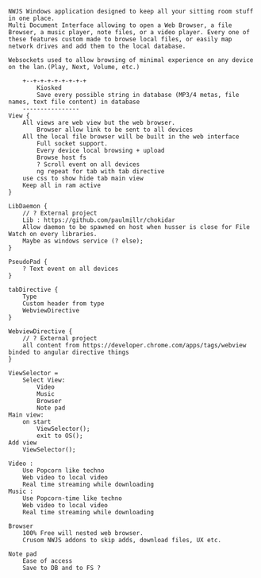     
    NWJS Windows application designed to keep all your sitting room stuff in one place.
    Multi Document Interface allowing to open a Web Browser, a file Browser, a music player, note files, or a video player. Every one of these features custom made to browse local files, or easily map network drives and add them to the local database.

    Websockets used to allow browsing of minimal experience on any device on the lan.(Play, Next, Volume, etc.)

        +--+-+-+-+-+-+-+-+
            Kiosked
            Save every possible string in database (MP3/4 metas, file names, text file content) in database
        ----------------
	View {
		All views are web view but the web browser.
			Browser allow link to be sent to all devices
		All the local file browser will be built in the web interface
			Full socket support.
			Every device local browsing + upload
			Browse host fs
			? Scroll event on all devices
			ng repeat for tab with tab directive
		use css to show hide tab main view
		Keep all in ram active
	}

	LibDaemon {
		// ? External project
		Lib : https://github.com/paulmillr/chokidar
		Allow daemon to be spawned on host when husser is close for File Watch on every libraries.
		Maybe as windows service (? else);
	}

	PseudoPad {
		? Text event on all devices
	}

	tabDirective {
		Type
		Custom header from type
		WebviewDirective
	}

	WebviewDirective {
		// ? External project
		all content from https://developer.chrome.com/apps/tags/webview binded to angular directive things
	}

    ViewSelector =
        Select View:
            Video
            Music
            Browser
            Note pad
    Main view:
        on start
            ViewSelector();
            exit to OS();
    Add view
        ViewSelector();

    Video :
        Use Popcorn like techno
        Web video to local video
        Real time streaming while downloading
    Music :
        Use Popcorn-time like techno
        Web video to local video
        Real time streaming while downloading

    Browser
        100% Free will nested web browser.
        Crusom NWJS addons to skip adds, download files, UX etc.

    Note pad
        Ease of access
        Save to DB and to FS ?
